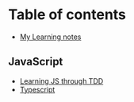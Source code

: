 # Table of contents

* [My Learning notes](README.md)

## JavaScript

* [Learning JS through TDD](javascript/javascript-through-tdd.md)
* [Typescript](javascript/typescript.md)

